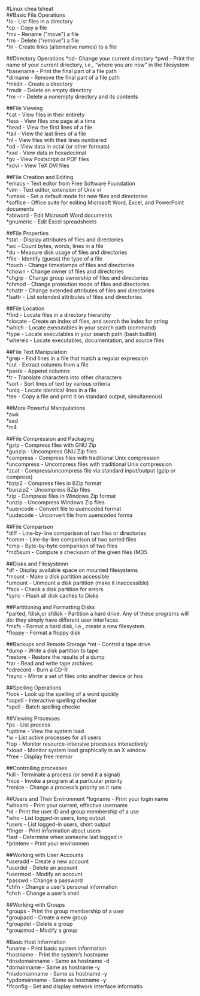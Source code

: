 #Linux chea tsheat  
##Basic File Operations  
*ls - List files in a directory   
*cp - Copy a file  
*mv - Rename ("move") a file  
*rm - Delete ("remove") a file  
*ln - Create links (alternative names) to a file 

##Directory Operations
*cd-  Change your current directory 
*pwd - Print the name of your current directory, i.e., “where you are now” in the filesystem  
*basename - Print the final part of a file path  
*dirname - Remove the final part of a file path  
*mkdir - Create a directory  
*rmdir - Delete an empty directory  
*rm -r - Delete a nonempty directory and its contents  

##File Viewing  
*cat - View files in their entirety  
*less - View files one page at a time  
*head - View the first lines of a file  
*tail - View the last lines of a file  
*nl - View files with their lines numbered  
*od - View data in octal (or other formats)  
*xxd - View data in hexadecimal  
*gv - View Postscript or PDF files  
*xdvi - View TeX DVI files   

##File Creation and Editing  
*emacs - Text editor from Free Software Foundation  
*vim - Text editor, extension of Unix vi  
*umask - Set a default mode for new files and directories  
*soffice - Office suite for editing Microsoft Word, Excel, and PowerPoint documents  
*abiword - Edit Microsoft Word documents  
*gnumeric - Edit Excel spreadsheets  

##File Properties  
*stat - Display attributes of files and directories  
*wc - Count bytes, words, lines in a file  
*du - Measure disk usage of files and directories  
*file - Identify (guess) the type of a file  
*touch - Change timestamps of files and directories  
*chown - Change owner of files and directories  
*chgrp - Change group ownership of files and directories  
*chmod - Change protection mode of files and directories  
*chattr - Change extended attributes of files and directories  
*lsattr - List extended attributes of files and directories  

##File Location  
*find - Locate files in a directory hierarchy  
*slocate - Create an index of files, and search the index for string  
*which - Locate executables in your search path (command)  
*type - Locate executables in your search path (bash builtin)  
*whereis - Locate executables, documentation, and source files  

##File Text Manipulation  
*grep - Find lines in a file that match a regular expression  
*cut - Extract columns from a file  
*paste - Append columns  
*tr - Translate characters into other characters  
*sort - Sort lines of text by various criteria  
*uniq - Locate identical lines in a file  
*tee - Copy a file and print it on standard output, simultaneousl  

##More Powerful Manipulations  
*awk  
*sed   
*m4  


##File Compression and Packaging  
*gzip - Compress files with GNU Zip  
*gunzip - Uncompress GNU Zip files  
*compress - Compress files with traditional Unix compression  
*uncompress - Uncompress files with traditional Unix compression  
*zcat - Compress/uncompress file via standard input/output (gzip or compress)  
*bzip2 - Compress files in BZip format  
*bunzip2 - Uncompress BZip files  
*zip - Compress files in Windows Zip format  
*unzip - Uncompress Windows Zip files  
*uuencode - Convert file to uuencoded format  
*uudecode - Unconvert file from uuencoded forma  

##File Comparison  
*diff - Line-by-line comparison of two files or directories  
*comm - Line-by-line comparison of two sorted files  
*cmp - Byte-by-byte comparison of two files  
*md5sum - Compute a checksum of the given files (MD5  

##Disks and Filesystemn  
*df - Display available space on mounted filesystems   
*mount - Make a disk partition accessible  
*umount - Unmount a disk partition (make it inaccessible)  
*fsck - Check a disk partition for errors  
*sync - Flush all disk caches to Disks  

##Partitioning and Formatting Disks  
*parted, fdisk,or sfdisk - Partition a hard drive. Any of these programs will do: they simply have different user interfaces.  
*mkfs - Format a hard disk, i.e., create a new filesystem.  
*floppy - Format a floppy disk  


##Backups and Remote Storage
*mt - Control a tape drive  
*dump - Write a disk partition to tape  
*restore - Restore the results of a dump  
*tar - Read and write tape archives  
*cdrecord - Burn a CD-R  
*rsync - Mirror a set of files onto another device or hos  

##Spelling Operations  
*look - Look up the spelling of a word quickly  
*aspell - Interactive spelling checker  
*spell - Batch spelling checke  

##Viewing Processes    
*ps - List process  
*uptime - View the system load  
*w - List active processes for all users  
*top - Monitor resource-intensive processes interactively  
*xload - Monitor system load graphically in an X window  
*free - Display free memor  

##Controlling processes  
*kill - Terminate a process (or send it a signal)  
*nice - Invoke a program at a particular priority  
*renice - Change a process’s priority as it runs  

##Users and Their Environment
*logname - Print your login name  
*whoami - Print your current, effective username  
*id - Print the user ID and group membership of a use  
*who - List logged-in users, long output  
*users - List logged-in users, short output  
*finger - Print information about users  
*last - Determine when someone last logged in  
*printenv - Print your environmen  

##Working with User Accounts  
*useradd - Create a new account  
*userdel - Delete an account  
*usermod - Modify an account  
*passwd - Change a password  
*chfn - Change a user’s personal information  
*chsh - Change a user’s shell  

##Working with Groups  
*groups - Print the group membership of a user  
*groupadd - Create a new group  
*groupdel - Delete a group  
*groupmod - Modify a group   


#Basic Host Information  
*uname - Print basic system information  
*hostname - Print the system’s hostname  
*dnsdomainname - Same as hostname -d  
*domainname - Same as hostname -y  
*nisdomainname - Same as hostname -y   
*ypdomainname - Same as hostname -y  
*ifconfig - Set and display network interface informatio  